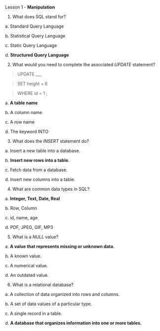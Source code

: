 Lesson 1 - **Manipulation**


1. What does SQL stand for?

  a. Standard Query Language
  
  b. Statistical Query Language
  
  c. Static Query Language
  
  d. **Structured Query Language**
  
2. What would you need to complete the associated *UPDATE* statement?
> UPDATE ___

> SET height = 6

> WHERE id = 1 ;

  a. **A table name**
  
  b. A column name
  
  c. A row name
  
  d. The keyword INTO

3. What does the *INSERT* statement do?

  a. Insert a new table into a database.
  
  b. **Insert new rows into a table.**
  
  c. Fetch data from a database.
  
  d. Insert new columns into a table.
  
4. What are common data types in SQL?

  a. **Integer, Text, Date, Real**
  
  b. Row, Column
  
  c. id, name, age
  
  d. PDF, JPEG, GIF, MP3
  
5. What is a *NULL* value?

  a. **A value that represents missing or unknown data.**
  
  b. A known value.
  
  c. A numerical value.
  
  d. An outdated value.

6. What is a relational database?

  a. A collection of data organized into rows and columns.
  
  b. A set of data values of a particular type.
  
  c. A single record in a table.
  
  d. **A database that organizes information into one or more tables.**
  
  
